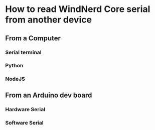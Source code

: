 # How to read WindNerd Core serial from another device

## From a Computer

### Serial terminal

### Python

### NodeJS


## From an Arduino dev board

### Hardware Serial


### Software Serial
